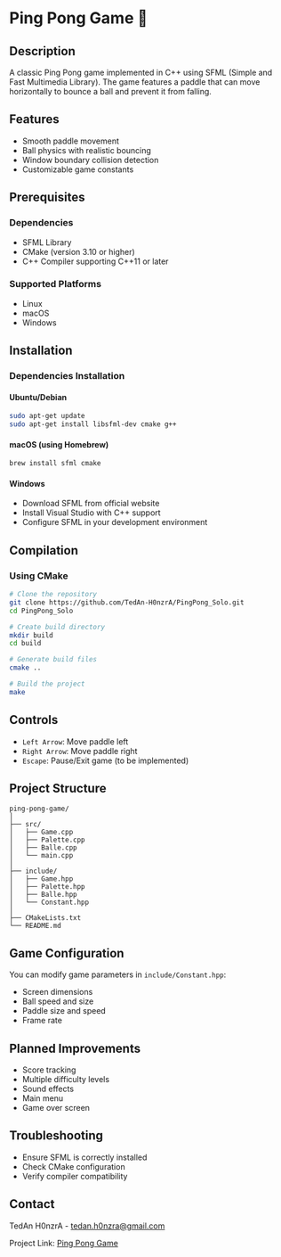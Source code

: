 # Ping Pong Game 🏓

## Description

A classic Ping Pong game implemented in C++ using SFML (Simple and Fast Multimedia Library). The game features a paddle that can move horizontally to bounce a ball and prevent it from falling.

## Features

- Smooth paddle movement
- Ball physics with realistic bouncing
- Window boundary collision detection
- Customizable game constants

## Prerequisites

### Dependencies

- SFML Library
- CMake (version 3.10 or higher)
- C++ Compiler supporting C++11 or later

### Supported Platforms

- Linux
- macOS
- Windows

## Installation

### Dependencies Installation

#### Ubuntu/Debian

```bash
sudo apt-get update
sudo apt-get install libsfml-dev cmake g++
```

#### macOS (using Homebrew)

```bash
brew install sfml cmake
```

#### Windows

- Download SFML from official website
- Install Visual Studio with C++ support
- Configure SFML in your development environment

## Compilation

### Using CMake

```bash
# Clone the repository
git clone https://github.com/TedAn-H0nzrA/PingPong_Solo.git
cd PingPong_Solo

# Create build directory
mkdir build
cd build

# Generate build files
cmake ..

# Build the project
make
```

## Controls

- `Left Arrow`: Move paddle left
- `Right Arrow`: Move paddle right
- `Escape`: Pause/Exit game (to be implemented)

## Project Structure

```
ping-pong-game/
│
├── src/
│   ├── Game.cpp
│   ├── Palette.cpp
│   ├── Balle.cpp
│   └── main.cpp
│
├── include/
│   ├── Game.hpp
│   ├── Palette.hpp
│   ├── Balle.hpp
│   └── Constant.hpp
│
├── CMakeLists.txt
└── README.md
```

## Game Configuration

You can modify game parameters in `include/Constant.hpp`:

- Screen dimensions
- Ball speed and size
- Paddle size and speed
- Frame rate

## Planned Improvements

- Score tracking
- Multiple difficulty levels
- Sound effects
- Main menu
- Game over screen

## Troubleshooting

- Ensure SFML is correctly installed
- Check CMake configuration
- Verify compiler compatibility

<!-- ## Contributing

1. Fork the repository
2. Create your feature branch (`git checkout -b feature/AmazingFeature`)
3. Commit your changes (`git commit -m 'Add some AmazingFeature'`)
4. Push to the branch (`git push origin feature/AmazingFeature`)
5. Open a Pull Request -->

## Contact

TedAn H0nzrA - <tedan.h0nzra@gmail.com>

Project Link: [Ping Pong Game](https://github.com/TedAn-H0nzrA/PingPong_Solo.git)
